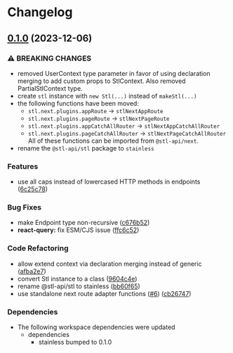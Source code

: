 # Changelog

## [0.1.0](https://github.com/stainless-api/stl-api/compare/next-v0.0.3...next-v0.1.0) (2023-12-06)


### ⚠ BREAKING CHANGES

* removed UserContext type parameter in favor of using declaration merging to add custom props to StlContext.  Also removed PartialStlContext type.
* create `stl` instance with `new Stl(...)` instead of `makeStl(...)`
* the following functions have been moved:
    - `stl.next.plugins.appRoute` -> `stlNextAppRoute`
    - `stl.next.plugins.pageRoute` -> `stlNextPageRoute`
    - `stl.next.plugins.appCatchAllRouter` -> `stlNextAppCatchAllRouter`
    - `stl.next.plugins.pageCatchAllRouter` -> `stlNextPageCatchAllRouter`
    All of these functions can be imported from `@stl-api/next`.
* rename the `@stl-api/stl` package to `stainless`

### Features

* use all caps instead of lowercased HTTP methods in endpoints ([6c25c78](https://github.com/stainless-api/stl-api/commit/6c25c78e54dd4e0b3008bed22ef235e441d56dca))


### Bug Fixes

* make Endpoint type non-recursive ([c676b52](https://github.com/stainless-api/stl-api/commit/c676b52b62357843d1d98a7f0a737f9528793daa))
* **react-query:** fix ESM/CJS issue ([ffc6c52](https://github.com/stainless-api/stl-api/commit/ffc6c526f017e892100a7de4370af2134d83d514))


### Code Refactoring

* allow extend context via declaration merging instead of generic ([afba2e7](https://github.com/stainless-api/stl-api/commit/afba2e7156013bdccfb887c6a9f5281b3db9e54d))
* convert Stl instance to a class ([9604c4e](https://github.com/stainless-api/stl-api/commit/9604c4ed9fad41e885ab08c3c5108a5ea227458e))
* rename @stl-api/stl to stainless ([bb60f65](https://github.com/stainless-api/stl-api/commit/bb60f6508fa6e1bc4e8acd141a818ee797948a82))
* use standalone next route adapter functions ([#6](https://github.com/stainless-api/stl-api/issues/6)) ([cb26747](https://github.com/stainless-api/stl-api/commit/cb26747850ec6dd93e78377b5bf61fc5433d69f7))


### Dependencies

* The following workspace dependencies were updated
  * dependencies
    * stainless bumped to 0.1.0
